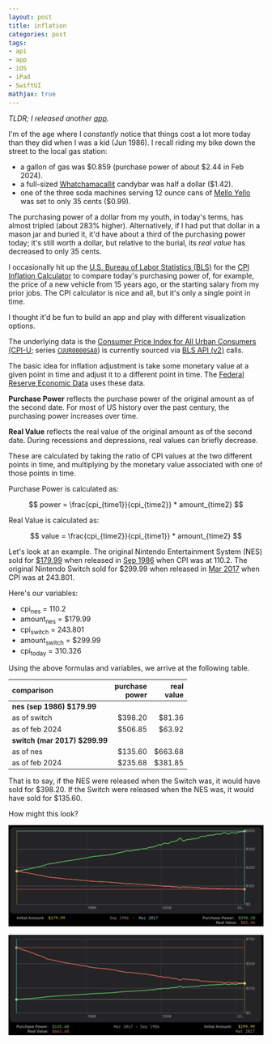 ```yaml
---
layout: post
title: inflation
categories: post
tags:
- api
- app
- iOS
- iPad
- SwiftUI
mathjax: true
---
```


_TLDR; I released another [app](/flation/)._

I'm of the age where I _constantly_ notice that things cost a lot more today than they did when I was a kid (Jun 1986).
I recall riding my bike down the street to the local gas station:

- a gallon of gas was \$0.859 (purchase power of about \$2.44 in Feb 2024).
- a full-sized [Whatchamacallit](https://www.hersheyland.com/whatchamacallit) candybar was half a dollar (\$1.42).
- one of the three soda machines serving 12 ounce cans of [Mello Yello](https://www.coca-cola.com/us/en/brands/melloyello) was set to only 35 cents (\$0.99).

The purchasing power of a dollar from my youth, in today's terms, has almost tripled (about 283% higher).
Alternatively, if I had put that dollar in a mason jar and buried it, it'd have about a third of the purchasing power today; it's still worth a dollar, but relative to the burial, its _real value_ has decreased to only 35 cents.

I occasionally hit up the [U.S. Bureau of Labor Statistics (BLS)](https://www.bls.gov/) for the [CPI Inflation Calculator](https://www.bls.gov/data/inflation_calculator.htm) to compare today's purchasing power of, for example, the price of a new vehicle from 15 years ago, or the starting salary from my prior jobs.
The CPI calculator is nice and all, but it's only a single point in time.

I thought it'd be fun to build an app and play with different visualization options.

<!-- more -->

The underlying data is the [Consumer Price Index for All Urban Consumers (CPI-U](https://www.bls.gov/cpi/); series [`CUUR0000SA0`](https://data.bls.gov/timeseries/CUUR0000SA0)) is currently sourced via [BLS API (v2)](https://www.bls.gov/developers/api_signature_v2.htm#parameters) calls.

The basic idea for inflation adjustment is take some monetary value at a given point in time and adjust it to a different point in time.
The [Federal Reserve Economic Data](https://fred.stlouisfed.org/series/CPIAUCSL) uses these data.

**Purchase Power** reflects the purchase power of the original amount as of the second date.
For most of US history over the past century, the purchasing power increases over time.


**Real Value** reflects the real value of the original amount as of the second date.
During recessions and depressions, real values can briefly decrease.

These are calculated by taking the ratio of CPI values at the two different points in time, and multiplying by the monetary value associated with one of those points in time.

Purchase Power is calculated as:

$$
power = \frac{cpi_{time1}}{cpi_{time2}} * amount_{time2}
$$

Real Value is calculated as:

$$
value = \frac{cpi_{time2}}{cpi_{time1}} * amount_{time2}
$$


Let's look at an example.
The original Nintendo Entertainment System (NES) sold for [\$179.99](https://retroonly.com/how-much-did-nes-games-cost-in-the-80s/) when released in [Sep 1986](https://en.wikipedia.org/wiki/Nintendo_Entertainment_System#North_American_release) when CPI was at 110.2.
The original Nintendo Switch sold for \$299.99 when released in [Mar 2017](https://en.wikipedia.org/wiki/Nintendo_Switch#Release) when CPI was at 243.801.

Here's our variables:

- cpi<sub>nes</sub> = 110.2
- amount<sub>nes</sub> = \$179.99
- cpi<sub>switch</sub> = 243.801
- amount<sub>switch</sub> = \$299.99
- cpi<sub>today</sub> = 310.326

Using the above formulas and variables, we arrive at the following table.

| comparison          |  purchase<br>power | real<br>value |
| :------------------ |  ---------: | ------------: |
| **nes (sep 1986) $179.99** |
| as of switch       |  $398.20           | $81.36        |
| as of feb 2024     |  $506.85           | $63.92        |
| **switch (mar 2017) $299.99** |
| as of nes       | $135.60           | $663.68       |
| as of feb 2024  | $235.68           | $381.85       |

That is to say, if the NES were released when the Switch was, it would have sold for \$398.20.
If the Switch were released when the NES was, it would have sold for \$135.60.

How might this look?

![](/assets/img/2024-flation-nes-to-switch.jpeg)

![](/assets/img/2024-flation-switch-to-nes.jpeg)

